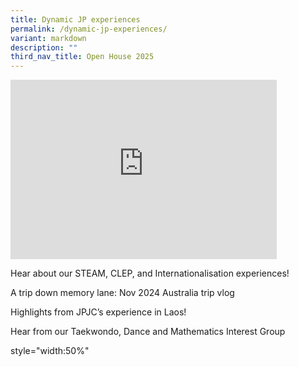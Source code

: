 ```yaml
---
title: Dynamic JP experiences
permalink: /dynamic-jp-experiences/
variant: markdown
description: ""
third_nav_title: Open House 2025
---
```

<div align="justify">
<iframe allowfullscreen="" allow="accelerometer; autoplay; clipboard-write; encrypted-media; gyroscope; picture-in-picture; web-share" frameborder="0" title="Hear about our STEAM, CLEP, and Internationalisation experiences!" src="https://www.youtube.com/embed/stT5YX4NWno" height="287" width="426"></iframe>
<p>	
	Hear about our STEAM, CLEP, and Internationalisation experiences!</p>

<p>A trip down memory lane: Nov 2024 Australia trip vlog</p>
 

<p>Highlights from JPJC’s experience in Laos!
</p> 

<p> Hear from our Taekwondo, Dance and Mathematics Interest Group 	
	
</p></div>






<div hidden=""></div>
style="width:50%"